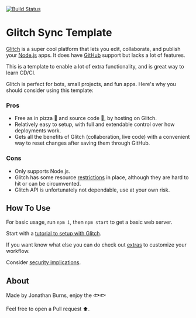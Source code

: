 [![Build Status](https://travis-ci.com/UXSoc/UX-glitch.svg?branch=master)](https://travis-ci.com/UXSoc/UX-glitch)

# Glitch Sync Template

[Glitch](https://glitch.com/) is a super cool platform that lets you edit, collaborate, and publish your [Node.js](https://nodejs.org/) apps. It does have [GitHub](https://github.com/UXSoc/UX-glitch) support but lacks a lot of features.

This is a template to enable a lot of extra functionality, and is great way to learn CD/CI.

Glitch is perfect for bots, small projects, and fun apps. Here's why you should consider using this template: 
### Pros

- Free as in pizza 🍕 and source code 📖, by hosting on Glitch.
- Relatively easy to setup, with full and extendable control over how deployments work. 
- Gets all the benefits of Glitch (collaboration, live code) with a convenient way to reset changes after saving them through GitHub.

### Cons

- Only supports Node.js.
- Glitch has some resource [restrictions](https://glitch.com/help/restrictions/) in place, although they are hard to hit or can be circumvented.
- Glitch API is unfortunately not dependable, use at your own risk.

## How To Use

For basic usage, run `npm i`, then `npm start` to get a basic web server.

Start with a [tutorial to setup with Glitch](https://github.com/UXSoc/UX-glitch/blob/master/Documentation/SETUP.md).

If you want know what else you can do check out [extras](https://github.com/UXSoc/UX-glitch/blob/master/Documentation/EXTRAS.md#extras) to customize your workflow.

Consider [security implications](https://github.com/UXSoc/UX-glitch/blob/master/Documentation/SECURITY_WARNING.md#security).

## About
Made by Jonathan Burns, enjoy the 🐟🐟

Feel free to open a Pull request ⬆️. 
